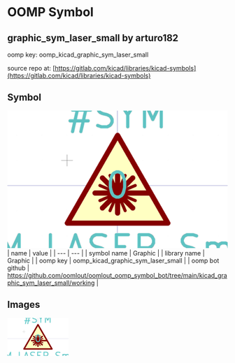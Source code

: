 # OOMP Symbol  
## graphic_sym_laser_small  by arturo182  
  
oomp key: oomp_kicad_graphic_sym_laser_small  
  
source repo at: [https://gitlab.com/kicad/libraries/kicad-symbols](https://gitlab.com/kicad/libraries/kicad-symbols)  
## Symbol  
  
[![working.png](working_600.png)](working.png)  
| name | value | 
| --- | --- | 
| symbol name | Graphic | 
| library name | Graphic | 
| oomp key | oomp_kicad_graphic_sym_laser_small | 
| oomp bot github | https://github.com/oomlout/oomlout_oomp_symbol_bot/tree/main/kicad_graphic_sym_laser_small/working | 
## Images  
  
[![working.png](working_140.png)](working.png)  
